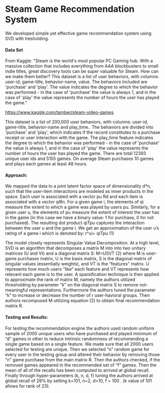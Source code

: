 # Steam Game Recommendation System

We developed simple yet effective game recommendation system using SVD with tresholding.

#### Data Set 
From Kaggle: "Steam is the world's most popular PC Gaming hub. With a massive collection that includes everything from AAA blockbusters to small indie titles, great discovery tools can be super valuable for Steam. How can we make them better?
This dataset is a list of user behaviors, with columns: user-id, game-title, behavior-name, value. The behaviors included are 'purchase' and 'play'. The value indicates the degree to which the behavior was performed - in the case of 'purchase' the value is always 1, and in the case of 'play' the value represents the number of hours the user has played the game."

https://www.kaggle.com/tamber/steam-video-games


This dataset is a list of 200,000 user behaviors, with columns: user-id, game-title, behavior-name and play_time.. The behaviors are divided into 'purchase' and 'play', which indicates if the record constitutes to a purchase receipt or user interaction with the game. The play_time feature indicates the degree to which the behavior was performed - in the case of 'purchase' the value is always 1, and in the case of 'play' the value represents the number of hours the user has played the game. There are total 12393 unique user ids and 5155 games. On average Steam purchases 10 games and plays each games at least 48 hours.

#### Approach:
We mapped the data to a joint latent factor space of dimensionality d*n, such that the user-item interactions are modeled as inner products in the space. Each user is associated with a vector pu Rd and each item is associated with a vector qiRn. 
For a given game i, the elements of qi measure the extent to which a game was played by users  pu. Similarly, for a given user u, the elements of pu measure the extent of interest the user has in the game (in this case we have a binary value: 1 for purchase, 0 for not purchased). 
The resulting dot product qiTpu captures the interaction between the user u and the game i. 
We get an approximation of the user u’s rating of a game i which is denoted by:
                                                                                r^ui= qiTpu                            (1)

The model closely represents Singular Value Decomposition. At a high level, SVD is an algorithm that decomposes a matrix M into into two unitary matrices (U and Vt) and a diagonal matrix S:
M=USVT       (2)
where M is user-game purchases matrix, U is the basis matrix, S is the diagonal matrix of singular values (essentially weights), and VT is the “features” matrix. U represents how much users “like” each feature and VT represents how relevant each game is to the user.
A sparsification technique is then applied to approximate  the rank of matrix M, namely the authors utilized thresholding by parameter “k” on the diagonal matrix S to remove not-meaningful representations.  Furthermore the authors tuned the parameter “k” to increase or decrease the number of r user-havioral groups. 
Then authors recomposed M utilizing equation (2) to obtain final recommendation matrix R. 

#### Testing and Results:
For testing the recommendation engine the authors used random uniform sample of 2000 unique users who have purchased and played minimum of “d” games in other to reduce intrinsic randomness of recommending a single game based on a single feature. We made sure that all 2000 users selected for testing are unique. Then we selected “n” random game for every user in the testing group and altered their behavior by removing those “n” game purchase from the main matrix R. Then the authors checked, if the removed games appeared in the recommended set of “f” games. Then the mean of all of the recalls has been computed to arrived at global recall. Finally through hyper-parameters (k, n, d, f) tuning the authors arrived at global recall of  28% by setting k=101, n=2, d=10, f = 100 . (k value of 101 allows for rank of 23).

